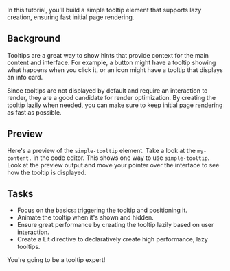 In this tutorial, you'll build a simple tooltip element that supports lazy
creation, ensuring fast initial page rendering.

## Background

Tooltips are a great way to show hints that provide context for the main
content and interface. For example, a button might have a tooltip
showing what happens when you click it, or an icon might have a tooltip that
displays an info card.

Since tooltips are not displayed by default and require an interaction to
render, they are a good candidate for render optimization. By creating the
tooltip lazily when needed, you can make sure to keep initial page rendering
as fast as possible.

## Preview

Here's a preview of the `simple-tooltip` element. Take a look at the
<code>my-content.<ts-js></ts-js></code> in the code editor. This shows one way
to use `simple-tooltip`. Look at the preview output and move your pointer over
the interface to see how the tooltip is displayed.

## Tasks

* Focus on the basics: triggering the tooltip and positioning it.
* Animate the tooltip when it's shown and hidden.
* Ensure great performance by creating the tooltip lazily based on
user interaction.
* Create a Lit directive to declaratively create high performance, lazy tooltips.

You're going to be a tooltip expert!
